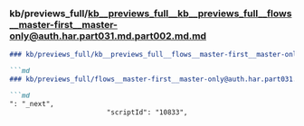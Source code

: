 ### kb/previews_full/kb__previews_full__kb__previews_full__flows__master-first__master-only@auth.har.part031.md.part002.md.md

```md
### kb/previews_full/kb__previews_full__flows__master-first__master-only@auth.har.part031.md.part002.md

```md
### kb/previews_full/flows__master-first__master-only@auth.har.part031.md (part 002)

```md
": "_next",
                        "scriptId": "10833",
       
```

```

```

```
